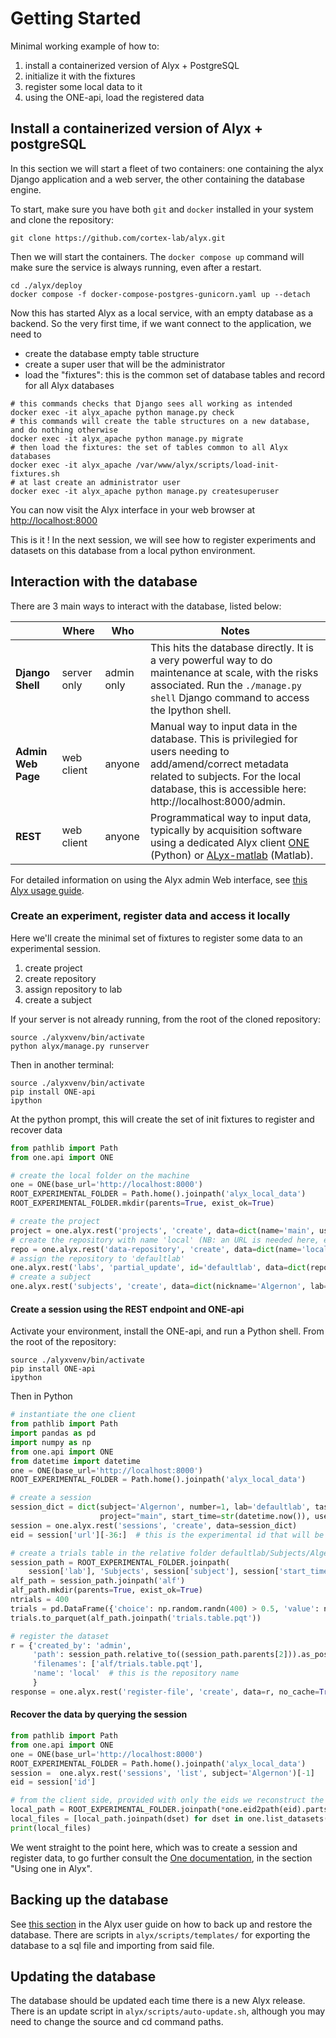 # Getting Started

Minimal working example of how to:
1. install a containerized version of Alyx + PostgreSQL
2. initialize it with the fixtures
3. register some local data to it
4. using the ONE-api, load the registered data

## Install a containerized version of Alyx + postgreSQL 

In this section we will start a fleet of two containers: one containing the alyx Django application 
and a web server, the other containing the database engine.

To start, make sure you have both `git` and `docker` installed in your system and clone the repository:

```shell
git clone https://github.com/cortex-lab/alyx.git
```
Then we will start the containers. The `docker compose up` command will make sure the service is always running, even after a restart.

```shell
cd ./alyx/deploy
docker compose -f docker-compose-postgres-gunicorn.yaml up --detach 
```

Now this has started Alyx as a local service, with an empty database as a backend. So the very first time,
if we want connect to the application, we need to
- create the database empty table structure
- create a super user that will be the administrator
- load the "fixtures": this is the common set of database tables and record for all Alyx databases

```shell
# this commands checks that Django sees all working as intended
docker exec -it alyx_apache python manage.py check
# this commands will create the table structures on a new database, and do nothing otherwise
docker exec -it alyx_apache python manage.py migrate
# then load the fixtures: the set of tables common to all Alyx databases
docker exec -it alyx_apache /var/www/alyx/scripts/load-init-fixtures.sh
# at last create an administrator user
docker exec -it alyx_apache python manage.py createsuperuser
```

You can now visit the Alyx interface in your web browser at [http://localhost:8000](http://localhost:8000)

This is it ! In the next session, we will see how to register experiments and datasets on this database from a local python environment.


## Interaction with the database

There are 3 main ways to interact with the database, listed below:

|   	   | **Where**   	| **Who**  	|  **Notes**
| ---	| ---	| ---	| ---
| **Django Shell**	| server only	| admin only	| This hits the database directly. It is a very powerful way to do maintenance at scale, with the risks associated. Run the `./manage.py shell` Django command to access the Ipython shell.
| **Admin Web Page**  	| web client  	|  anyone 	| Manual way to input data in the database. This is privilegied for users needing to add/amend/correct metadata related to subjects. For the local database, this is accessible here: http://localhost:8000/admin.
| **REST**  	|  web client 	|  anyone 	|   Programmatical way to input data, typically by acquisition software using a dedicated Alyx client [ONE](https://github.com/int-brain-lab/ONE) (Python) or [ALyx-matlab](https://github.com/cortex-lab/alyx-matlab) (Matlab).

For detailed information on using the Alyx admin Web interface, see [this Alyx usage guide](https://docs.google.com/document/d/1cx3XLZiZRh3lUzhhR_p65BggEqTKpXHUDkUDagvf9Kc/edit?usp=sharing).


### Create an experiment, register data and access it locally
Here we'll create the minimal set of fixtures to register some data to an experimental session.

1. create project
2. create repository
3. assign repository to lab
4. create a subject



If your server is not already running, from the root of the cloned repository:
```shell
source ./alyxvenv/bin/activate
python alyx/manage.py runserver
```

Then in another terminal:
```shell
source ./alyxvenv/bin/activate
pip install ONE-api
ipython
```
At the python prompt, this will create the set of init fixtures to register and recover data
```python
from pathlib import Path
from one.api import ONE

# create the local folder on the machine
one = ONE(base_url='http://localhost:8000')
ROOT_EXPERIMENTAL_FOLDER = Path.home().joinpath('alyx_local_data')
ROOT_EXPERIMENTAL_FOLDER.mkdir(parents=True, exist_ok=True)

# create the project
project = one.alyx.rest('projects', 'create', data=dict(name='main', users=['admin']))
# create the repository with name 'local' (NB: an URL is needed here, even if it is rubbish as below)
repo = one.alyx.rest('data-repository', 'create', data=dict(name='local', data_url='http://anyurl.org'))
# assign the repository to 'defaultlab'
one.alyx.rest('labs', 'partial_update', id='defaultlab', data=dict(repositories=['local']))
# create a subject
one.alyx.rest('subjects', 'create', data=dict(nickname='Algernon', lab='defaultlab', project='main', sex='M'))
```

#### Create a session using the REST endpoint and ONE-api
Activate your environment, install the ONE-api, and run a Python shell.
From the root of the repository:
```shell
source ./alyxvenv/bin/activate
pip install ONE-api
ipython
```
Then in Python
```python
# instantiate the one client
from pathlib import Path
import pandas as pd
import numpy as np
from one.api import ONE
from datetime import datetime
one = ONE(base_url='http://localhost:8000')
ROOT_EXPERIMENTAL_FOLDER = Path.home().joinpath('alyx_local_data')

# create a session
session_dict = dict(subject='Algernon', number=1, lab='defaultlab', task_protocol='test registration',
                    project="main", start_time=str(datetime.now()), users=['admin'])
session = one.alyx.rest('sessions', 'create', data=session_dict)
eid = session['url'][-36:]  # this is the experimental id that will be used to retrieve the data later

# create a trials table in the relative folder defaultlab/Subjects/Algernon/yyyy-mm-dd/001
session_path = ROOT_EXPERIMENTAL_FOLDER.joinpath(
    session['lab'], 'Subjects', session['subject'], session['start_time'][:10], str(session['number']).zfill(3))
alf_path = session_path.joinpath('alf')
alf_path.mkdir(parents=True, exist_ok=True)
ntrials = 400
trials = pd.DataFrame({'choice': np.random.randn(400) > 0.5, 'value': np.random.randn(400)})
trials.to_parquet(alf_path.joinpath('trials.table.pqt'))

# register the dataset
r = {'created_by': 'admin',
     'path': session_path.relative_to((session_path.parents[2])).as_posix(),
     'filenames': ['alf/trials.table.pqt'],
     'name': 'local'  # this is the repository name
     }
response = one.alyx.rest('register-file', 'create', data=r, no_cache=True)
```

#### Recover the data by querying the session
```python
from pathlib import Path
from one.api import ONE
one = ONE(base_url='http://localhost:8000')
ROOT_EXPERIMENTAL_FOLDER = Path.home().joinpath('alyx_local_data')
session =  one.alyx.rest('sessions', 'list', subject='Algernon')[-1]
eid = session['id']

# from the client side, provided with only the eids we reconstruct the full dataset paths
local_path = ROOT_EXPERIMENTAL_FOLDER.joinpath(*one.eid2path(eid).parts[-5:])
local_files = [local_path.joinpath(dset) for dset in one.list_datasets(eid)]
print(local_files)
```

We went straight to the point here, which was to create a session and register data, to go further consult the [One documentation](https://int-brain-lab.github.io/ONE/), in the section "Using one in Alyx".

## Backing up the database
See [this section](https://docs.google.com/document/d/1cx3XLZiZRh3lUzhhR_p65BggEqTKpXHUDkUDagvf9Kc/edit?tab=t.0#heading=h.dibimc48a9xl) in the Alyx user guide on how to back up and restore the database.  There are scripts in `alyx/scripts/templates/` for exporting the database to a sql file and importing from said file.

## Updating the database
The database should be updated each time there is a new Alyx release.  There is an update script in `alyx/scripts/auto-update.sh`, although you may need to change the source and cd command paths.
